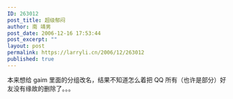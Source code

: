 ```yaml
---
ID: 263012
post_title: 超级郁闷
author: 南 靖男
post_date: 2006-12-16 17:53:44
post_excerpt: ""
layout: post
permalink: https://larryli.cn/2006/12/263012
published: true
---
```

本来想给 gaim 里面的分组改名，结果不知道怎么着把 QQ 所有（也许是部分）好友没有缘故的删除了。。。